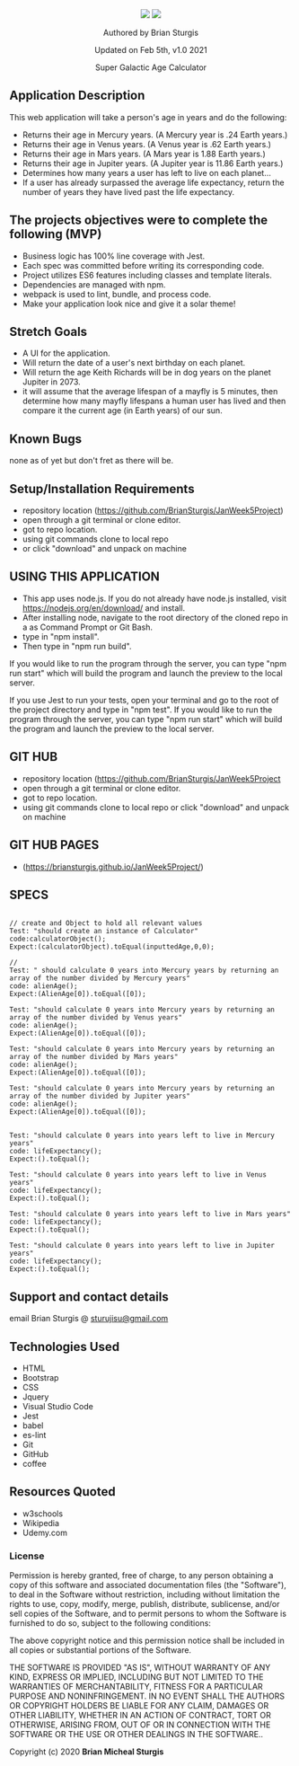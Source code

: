 
<div align="center">
<img src="img/.jpg" width="auto" height="auto" >
<img src="img/.jpg" width="auto" height="auto" >
</div>
<p align="center"> Authored by Brian Sturgis</p>
<p align="center">Updated on Feb 5th, v1.0 2021</p>
<p align="center">Super Galactic Age Calculator</p>

## Application Description

This web application will take a person's age in years and do the following:

- Returns their age in Mercury years. (A Mercury year is .24 Earth years.)
- Returns their age in Venus years. (A Venus year is .62 Earth years.)
- Returns their age in Mars years. (A Mars year is 1.88 Earth years.)
- Returns their age in Jupiter years. (A Jupiter year is 11.86 Earth years.)
- Determines how many years a user has left to live on each planet…
- If a user has already surpassed the average life expectancy, return the number of years they have lived past the life expectancy.

## The projects objectives were to complete the following (MVP)
- Business logic has 100% line coverage with Jest.
- Each spec was committed before writing its corresponding code.
- Project utilizes ES6 features including classes and template literals.
- Dependencies are managed with npm.
- webpack is used to lint, bundle, and process code.
- Make your application look nice and give it a solar theme!

## Stretch Goals
- A UI for the application.
- Will return the date of a user's next birthday on each planet.
- Will return the age Keith Richards will be in dog years on the planet Jupiter in 2073.
- it will assume that the average lifespan of a mayfly is 5 minutes, then determine how many mayfly lifespans a human user has lived and then compare it the current age (in Earth years) of our sun.


## Known Bugs
none as of yet but don't fret as there will be.

## Setup/Installation Requirements
- repository location (https://github.com/BrianSturgis/JanWeek5Project)
- open through a git terminal or clone editor.
- got to repo location.
- using git commands clone to local repo
- or click "download" and unpack on machine

## USING THIS APPLICATION
- This app uses node.js. If you do not already have node.js installed, visit https://nodejs.org/en/download/ and install.
- After installing node, navigate to the root directory of the cloned repo in a as Command Prompt or Git Bash. 
- type in "npm install".
- Then type in "npm run build".

If you would like to run the program through the server, you can type "npm run start" which will build the program and launch the preview to the local server.

If you use Jest to run your tests, open your terminal and go to the root of the project directory and type in "npm test".
If you would like to run the program through the server, you can type "npm run start" which will build the program and launch the preview to the local server.

## GIT HUB
- repository location (https://github.com/BrianSturgis/JanWeek5Project
- open through a git terminal or clone editor.
- got to repo location.
- using git commands clone to local repo or click "download" and unpack on machine

## GIT HUB PAGES 
- (https://briansturgis.github.io/JanWeek5Project/)


## SPECS
```JS

// create and Object to hold all relevant values
Test: "should create an instance of Calculator"
code:calculatorObject();
Expect:(calculatorObject).toEqual(inputtedAge,0,0);

// 
Test: " should calculate 0 years into Mercury years by returning an array of the number divided by Mercury years"
code: alienAge();
Expect:(AlienAge[0]).toEqual([0]);

Test: "should calculate 0 years into Mercury years by returning an array of the number divided by Venus years"
code: alienAge();
Expect:(AlienAge[0]).toEqual([0]);

Test: "should calculate 0 years into Mercury years by returning an array of the number divided by Mars years"
code: alienAge();
Expect:(AlienAge[0]).toEqual([0]);

Test: "should calculate 0 years into Mercury years by returning an array of the number divided by Jupiter years"
code: alienAge();
Expect:(AlienAge[0]).toEqual([0]);


Test: "should calculate 0 years into years left to live in Mercury years"
code: lifeExpectancy();
Expect:().toEqual();

Test: "should calculate 0 years into years left to live in Venus years"
code: lifeExpectancy();
Expect:().toEqual();

Test: "should calculate 0 years into years left to live in Mars years"
code: lifeExpectancy();
Expect:().toEqual();

Test: "should calculate 0 years into years left to live in Jupiter years"
code: lifeExpectancy();
Expect:().toEqual();

```

## Support and contact details
email Brian Sturgis @ <sturujisu@gmail.com>

## Technologies Used
* HTML
* Bootstrap
* CSS
* Jquery
* Visual Studio Code
* Jest 
* babel
* es-lint
* Git
* GitHub
* coffee

## Resources Quoted
- w3schools
- Wikipedia
- Udemy.com

### License
Permission is hereby granted, free of charge, to any person obtaining a copy of this software and associated documentation files (the "Software"), to deal in the Software without restriction, including without limitation the rights to use, copy, modify, merge, publish, distribute, sublicense, and/or sell copies of the Software, and to permit persons to whom the Software is furnished to do so, subject to the following conditions:

The above copyright notice and this permission notice shall be included in all copies or substantial portions of the Software.

THE SOFTWARE IS PROVIDED "AS IS", WITHOUT WARRANTY OF ANY KIND, EXPRESS OR IMPLIED, INCLUDING BUT NOT LIMITED TO THE WARRANTIES OF MERCHANTABILITY, FITNESS FOR A PARTICULAR PURPOSE AND NONINFRINGEMENT. IN NO EVENT SHALL THE AUTHORS OR COPYRIGHT HOLDERS BE LIABLE FOR ANY CLAIM, DAMAGES OR OTHER LIABILITY, WHETHER IN AN ACTION OF CONTRACT, TORT OR OTHERWISE, ARISING FROM, OUT OF OR IN CONNECTION WITH THE SOFTWARE OR THE USE OR OTHER DEALINGS IN THE SOFTWARE..

Copyright (c) 2020 **Brian Micheal Sturgis**